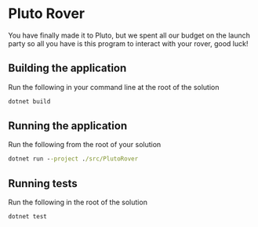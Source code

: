 # Pluto Rover

You have finally made it to Pluto, but we spent all our budget on the launch party so all you have is this program to interact with your rover, good luck!

## Building the application

Run the following in your command line at the root of the solution

``` cmd
dotnet build 
```

## Running the application

Run the following from the root of your solution

``` cmd
dotnet run --project ./src/PlutoRover
```

## Running tests

Run the following in the root of the solution

``` cmd
dotnet test
```